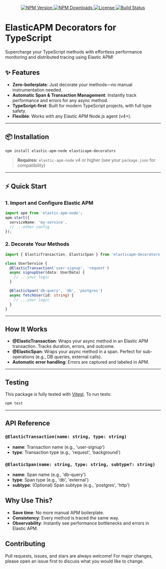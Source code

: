 
<p align="center">
  <a href="https://www.npmjs.com/package/elasticapm-decorators">
    <img src="https://img.shields.io/npm/v/elasticapm-decorators.svg?style=flat-square" alt="NPM Version" />
  </a>
  <a href="https://www.npmjs.com/package/elasticapm-decorators">
    <img src="https://img.shields.io/npm/dm/elasticapm-decorators.svg?style=flat-square" alt="NPM Downloads" />
  </a>
  <a href="https://github.com/oliverkuchies/elasticapm-decorators/blob/main/LICENSE">
    <img src="https://img.shields.io/github/license/oliverkuchies/elasticapm-decorators?style=flat-square" alt="License" />
  </a>
  <a href="https://github.com/oliverkuchies/elasticapm-decorators/actions">
    <img src="https://img.shields.io/github/actions/workflow/status/oliverkuchies/elasticapm-decorators/ci.yml?branch=main&style=flat-square" alt="Build Status" />
  </a>
</p>

# ElasticAPM Decorators for TypeScript

Supercharge your TypeScript methods with effortless performance monitoring and distributed tracing using Elastic APM! 

## ✨ Features
- **Zero-boilerplate**: Just decorate your methods—no manual instrumentation needed.
- **Automatic Span & Transaction Management**: Instantly track performance and errors for any async method.
- **TypeScript-first**: Built for modern TypeScript projects, with full type safety.
- **Flexible**: Works with any Elastic APM Node.js agent (v4+).

---

## 📦 Installation

```sh
npm install elastic-apm-node elasticapm-decorators
```

> **Requires:** `elastic-apm-node` v4 or higher (see your `package.json` for compatibility)

---

## ⚡️ Quick Start

### 1. Import and Configure Elastic APM

```typescript
import apm from 'elastic-apm-node';
apm.start({
  serviceName: 'my-service',
  // ...other config
});
```

### 2. Decorate Your Methods

```typescript
import { ElasticTransaction, ElasticSpan } from 'elasticapm-decorators';

class UserService {
  @ElasticTransaction('user-signup', 'request')
  async signupUser(data: UserData) {
    // ...your logic
  }

  @ElasticSpan('db-query', 'db', 'postgres')
  async fetchUser(id: string) {
    // ...your logic
  }
}
```

---

## How It Works
- **@ElasticTransaction**: Wraps your async method in an Elastic APM transaction. Tracks duration, errors, and outcome.
- **@ElasticSpan**: Wraps your async method in a span. Perfect for sub-operations (e.g., DB queries, external calls).
- **Automatic error handling**: Errors are captured and labeled in APM.

---

## Testing

This package is fully tested with [Vitest](https://vitest.dev/). To run tests:

```sh
npm test
```

---

## API Reference

### `@ElasticTransaction(name: string, type: string)`
- **name**: Transaction name (e.g., 'user-signup')
- **type**: Transaction type (e.g., 'request', 'background')

### `@ElasticSpan(name: string, type: string, subtype?: string)`
- **name**: Span name (e.g., 'db-query')
- **type**: Span type (e.g., 'db', 'external')
- **subtype**: (Optional) Span subtype (e.g., 'postgres', 'http')

## Why Use This?
- **Save time**: No more manual APM boilerplate.
- **Consistency**: Every method is traced the same way.
- **Observability**: Instantly see performance bottlenecks and errors in Elastic APM.

## Contributing
Pull requests, issues, and stars are always welcome! For major changes, please open an issue first to discuss what you would like to change.

